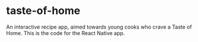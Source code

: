 # taste-of-home
An interactive recipe app, aimed towards young cooks who crave a Taste of Home.
This is the code for the React Native app.
